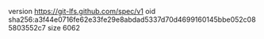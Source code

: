 version https://git-lfs.github.com/spec/v1
oid sha256:a3f44e0716fe62e33fe29e8abdad5337d70d4699160145bbe052c085803552c7
size 6062
